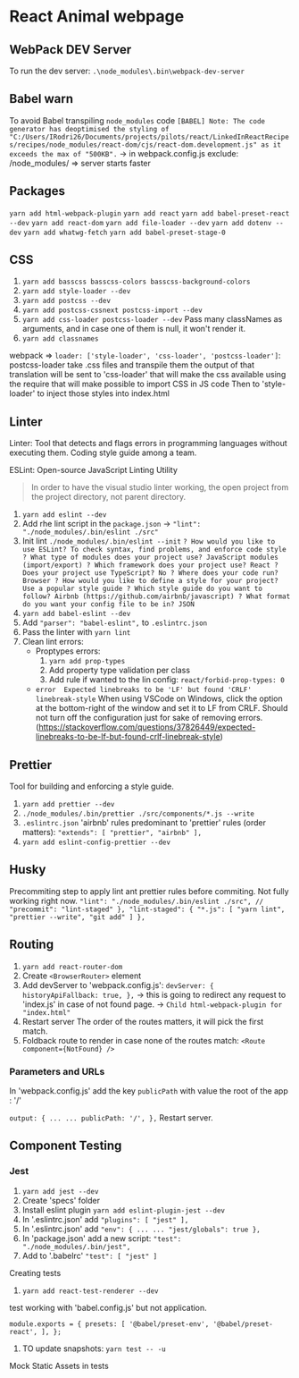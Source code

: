 # React Animal webpage

## WebPack DEV Server

To run the dev server:
`.\node_modules\.bin\webpack-dev-server`

## Babel warn

To avoid Babel transpiling `node_modules` code
`[BABEL] Note: The code generator has deoptimised the styling of "C:/Users/IRodri26/Documents/projects/pilots/react/LinkedInReactRecipes/recipes/node_modules/react-dom/cjs/react-dom.development.js" as it exceeds the max of "500KB".`
-> in webpack.config.js exclude: /node_modules/
=> server starts faster

## Packages

`yarn add html-webpack-plugin`
`yarn add react`
`yarn add babel-preset-react --dev`
`yarn add react-dom`
`yarn add file-loader --dev`
`yarn add dotenv --dev`
`yarn add whatwg-fetch`
`yarn add babel-preset-stage-0`

## CSS

1. `yarn add basscss basscss-colors basscss-background-colors`
1. `yarn add style-loader --dev`
1. `yarn add postcss --dev`
1. `yarn add postcss-cssnext postcss-import --dev`
1. `yarn add css-loader postcss-loader --dev`
Pass many classNames as arguments, and in case one of them is null, it won't render it.
1. `yarn add classnames`

webpack => `loader: ['style-loader', 'css-loader', 'postcss-loader']`:
postcss-loader take .css files and transpile them
the output of that translation will be sent to 'css-loader' that will make the css available using the require that will make possible to import CSS in JS code
Then to 'style-loader' to inject those styles into index.html

## Linter

Linter: Tool that detects and flags errors in programming languages without executing them.
Coding style guide among a team.

ESLint: Open-source JavaScript Linting Utility
> In order to have the visual studio linter working, the open project from the project directory, not parent directory.

1. `yarn add eslint --dev`
1. Add rhe lint script in the `package.json` -> `"lint": "./node_modules/.bin/eslint ./src"`
1. Init lint `./node_modules/.bin/eslint --init`
`? How would you like to use ESLint? To check syntax, find problems, and enforce code style
? What type of modules does your project use? JavaScript modules (import/export)
? Which framework does your project use? React
? Does your project use TypeScript? No
? Where does your code run? Browser
? How would you like to define a style for your project? Use a popular style guide
? Which style guide do you want to follow? Airbnb (https://github.com/airbnb/javascript)
? What format do you want your config file to be in? JSON`
1. `yarn add babel-eslint --dev`
1. Add `"parser": "babel-eslint",` to `.eslintrc.json`
1. Pass the linter with `yarn lint`
1. Clean lint errors:
    * Proptypes errors:
        1. `yarn add prop-types`
        1. Add property type validation per class
        1. Add rule if wanted to the lin config: `react/forbid-prop-types: 0`
    * `error  Expected linebreaks to be 'LF' but found 'CRLF'  linebreak-style`
    When using VSCode on Windows, click the option at the bottom-right of the window and set it to LF from CRLF. Should not turn off the configuration just for sake of removing errors. (<https://stackoverflow.com/questions/37826449/expected-linebreaks-to-be-lf-but-found-crlf-linebreak-style>)

## Prettier

Tool for building and enforcing a style guide.

1. `yarn add prettier --dev`
1. `./node_modules/.bin/prettier ./src/components/*.js --write`
1. `.eslintrc.json` 'airbnb' rules predominant to 'prettier' rules (order matters):
    `"extends": [
        "prettier",
        "airbnb"
    ],`
1. `yarn add eslint-config-prettier --dev`

## Husky

Precommiting step to apply lint ant prettier rules before commiting.
Not fully working right now.
`"lint": "./node_modules/.bin/eslint ./src",
        // "precommit": "lint-staged"
    },
    "lint-staged": {
        "*.js": [
            "yarn lint",
            "prettier --write",
            "git add"
        ]
    },`

## Routing

1. `yarn add react-router-dom`
1. Create `<BrowserRouter>` element
1. Add devServer to 'webpack.config.js':
   `devServer: {
        historyApiFallback: true,
    },`
    -> this is going to redirect any request to 'index.js' in case of not found page.
    -> `Child html-webpack-plugin for "index.html"`
1. Restart server
The order of the routes matters, it will pick the first match.
1. Foldback route to render in case none of the routes match:
`<Route component={NotFound} />`

### Parameters and URLs

In 'webpack.config.js' add the key `publicPath` with value the root of the app : '/'

`output: {
        ...
        ...
        publicPath: '/',
    },`
Restart server.

## Component Testing

### Jest

1. `yarn add jest --dev`
1. Create 'specs' folder
1. Install eslint plugin `yarn add eslint-plugin-jest --dev`
1. In '.eslintrc.json' add
`"plugins": [
    "jest"
],`
1. In '.eslintrc.json' add
`"env": {
        ...
        ...
        "jest/globals": true
    },`
1. In 'package.json' add a new script:
`"test": "./node_modules/.bin/jest",`
1. Add to '.babelrc'
`"test": [
        "jest"
    ]`

Creating tests

1. `yarn add react-test-renderer --dev`

test working with 'babel.config.js' but not application.

`module.exports = {
  presets: [
    '@babel/preset-env',
    '@babel/preset-react',
  ],
};`

1. TO update snapshots: `yarn test -- -u`

Mock Static Assets in tests
